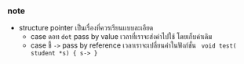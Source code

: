 ### note

- structure pointer เป็นเรื่องที่ควรเรียนเเบบละเอียด
    - case ดอท `dot` pass by value เวลาที่เราจะส่งค่าไปใช้ โดยเก็บค่าเดิม
    - case ชี้ `->` pass by reference เวลาเราจะเปลี่ยนค่าในฟังก์ชั่น
    ` void test( student *s) {
        s->
    }`
